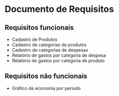 # Documento de Requisitos

## Requisitos funcionais

- Cadastro de Produtos
- Cadastro de categorias de produtos
- Cadastro de categorias de despesas
- Relatório de gastos por categoria de despesa
- Relatório de gastos por categoria de produto

## Requisitos não funcionais

- Gráfico de economia por período

